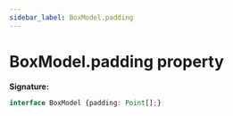 ```yaml
---
sidebar_label: BoxModel.padding
---
```

# BoxModel.padding property

**Signature:**

```typescript
interface BoxModel {padding: Point[];}
```
